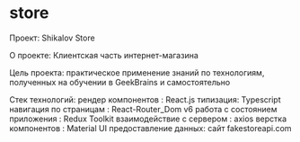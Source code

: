 # store

Проект: Shikalov Store

О проекте: Клиентская часть интернет-магазина

Цель проекта: практическое применение знаний по технологиям, полученных на обучении в GeekBrains и самостоятельно

Стек технологий:
рендер компонентов : React.js
типизация: Typescript
навигация по страницам : React-Router_Dom v6
работа с состоянием приложения : Redux Toolkit
взаимодействие с сервером : axios
верстка компонентов : Material UI
предоставление данных: сайт fakestoreapi.com
